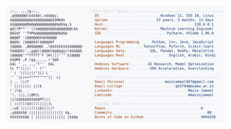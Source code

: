 <picture>
  <source srcset="https://raw.githubusercontent.com/mmazinjameel/mmazinjameel/main/dark_mode.svg?v=1739851902" media="(prefers-color-scheme: dark)">
  <img src="https://raw.githubusercontent.com/mmazinjameel/mmazinjameel/main/light_mode.svg?v=1739851902">
</picture>
